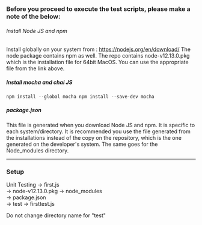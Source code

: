 ### Before you proceed to execute the test scripts, please make a note of the below:

###### Install Node JS and npm
Install globally on your system from : https://nodejs.org/en/download/
The node package contains npm as well.
The repo contains node-v12.13.0.pkg which is the installation file for 64bit MacOS. You can use the appropriate file from the link above.

##### Install mocha and chai JS

`npm install --global mocha
 npm install --save-dev mocha`

##### package.json
This file is generated when you download Node JS and npm. It is specific to each system/directory.
It is recommended you use the file generated from the installations instead of the copy on the repository, which is the one generated on the developer's system.
The same goes for the Node_modules directory.

---

### Setup

Unit Testing  -> first.js		
              -> node-v12.13.0.pkg
              -> node_modules		
              -> package.json		
              -> test -> firsttest.js

Do not change directory name for "test"
